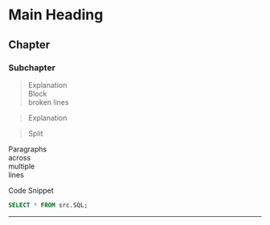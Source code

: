 # Main Heading
## Chapter
### **Subchapter**

> Explanation <br>
> Block <br>
> broken lines <br>

> Explanation

> Split

<p>
Paragraphs  <br>
across <br>
multiple <br>
lines <br>
</p>

Code Snippet
```sql
SELECT * FROM src.SQL;
```
---